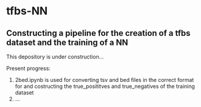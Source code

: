 # tfbs-NN
## Constructing a pipeline for the creation of a tfbs dataset and the training of a NN 

This depository is under construction...

Present progress:
  1. 2bed.ipynb is used for converting tsv and bed files in the correct format for <bedtools intersect> and costructing the true_posititves and true_negatives of the training dataset
  2. ...

